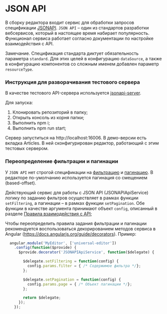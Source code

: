 # JSON API

В сборку редактора входит сервис для обработки запросов спецификации [JSONAPI](http://jsonapi.org/format/). `JSON API` – один из стандартов разработки вебсервисов, который в настоящее время набирает популярность.
Функционал сервиса работает согласно документации по настройке взаимодействия с API. 

Замечание. Спецификация стандарта диктует обязательность параметра `standard`. Для этих целей в конфигурацию `dataSource`, а также в конфигурацию компонентов со сложным именем добавлен параметр `resourceType`.

### Инструкция для разворачивания тестового сервера
В качестве тестового API-сервера используется [jsonapi-server](https://github.com/holidayextras/jsonapi-server).

Для запуска:
1. Клонировать репозиторий в папку;
2. Открыть консоль из корня папки;
3. Выполнить npm i;
4. Выполнить npm run start;

Сервер запуститься на http://localhost:16006.
В демо-версии есть вкладка Articles. В ней сконфигурирован редактор, работающий с этим тестовых сервером.

### Переопределение фильтрации и пагинации

У `JSON API` нет строгой спецификации на [фильтрацию](http://jsonapi.org/format/#fetching-filtering) и [пагинацию](http://jsonapi.org/format/#fetching-pagination). В редакторе по-умолчанию используется пагинация со смещением (based-offset).

Действующий сервис для работы с JSON API (JSONAPIApiService) логику по заданию фильтров осуществляет в рамках функции `setFiltering`, а пагинации – в рамках функции `setPagination`. Обе функции в качестве аргумента принимают объект `config`, описанный в разделе [Правила взаимодействия с API](typeOfApi.md);

Чтобы переопределить правила задания фильтрации и пагинации рекомендуется воспользоваться декорированием методов сервиса в Angular (https://docs.angularjs.org/guide/decorators).
Пример: 

```javascript
  angular.module('MyEditor', ['universal-editor'])
    .config(function($provide) {
      $provide.decorator('JSONAPIApiService', function($delegate) {

        $delegate.setFiltering = function(config) {
          config.params.filter = { /* Содержимое фильтра */};
        };

        $delegate.setPagination = function(config) {
          config.params.page = { /* Объект пагинации */};
        };

        return $delegate;
      });
    });
```
